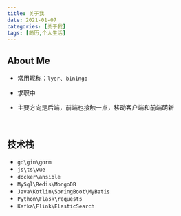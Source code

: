 ```yaml
---
title: 关于我
date: 2021-01-07
categories: [关于我]
tags: [简历,个人生活]
---
```




## About Me

- 常用昵称：`lyer`、`biningo`  

- 求职中

- 主要方向是后端，前端也接触一点，移动客户端和前端萌新


<br>

## 技术栈

-  `go\gin\gorm` 
-  `js\ts\vue` 
-  `docker\ansible`
-  `MySql\Redis\MongoDB`
-  `Java\Kotlin\SpringBoot\MyBatis`
-  `Python\Flask\requests`
-  `Kafka\Flink\ElasticSearch`

